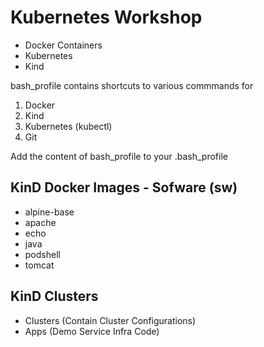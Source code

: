 # Kubernetes Workshop

- Docker Containers
- Kubernetes 
- Kind

bash_profile contains shortcuts to various commmands for

1. Docker
2. Kind
3. Kubernetes (kubectl)
4. Git

Add the content of bash_profile to your .bash_profile

## KinD Docker Images - Sofware (sw)

- alpine-base
- apache
- echo
- java
- podshell
- tomcat

## KinD Clusters

- Clusters (Contain Cluster Configurations)
- Apps (Demo Service Infra Code)
